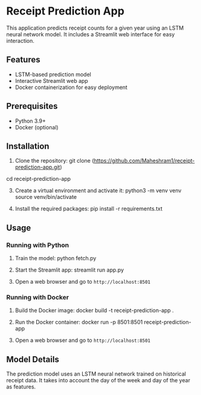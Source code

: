 # Receipt Prediction App

This application predicts receipt counts for a given year using an LSTM neural network model. It includes a Streamlit web interface for easy interaction.

## Features

- LSTM-based prediction model
- Interactive Streamlit web app
- Docker containerization for easy deployment

## Prerequisites

- Python 3.9+
- Docker (optional)

## Installation

1. Clone the repository:
git clone (https://github.com/Maheshram1/receipt-prediction-app.git)

cd receipt-prediction-app

3. Create a virtual environment and activate it:
python3 -m venv venv
source venv/bin/activate

4. Install the required packages:
pip install -r requirements.txt

## Usage

### Running with Python

1. Train the model:
python fetch.py

2. Start the Streamlit app:
streamlit run app.py

3. Open a web browser and go to `http://localhost:8501`

### Running with Docker

1. Build the Docker image:
docker build -t receipt-prediction-app .

2. Run the Docker container:
docker run -p 8501:8501 receipt-prediction-app

3. Open a web browser and go to `http://localhost:8501`

## Model Details

The prediction model uses an LSTM neural network trained on historical receipt data. It takes into account the day of the week and day of the year as features.
